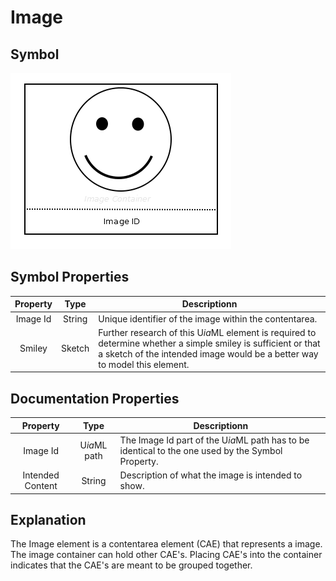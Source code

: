 # Image

## Symbol
![image](cad-image.png)

## Symbol Properties

| Property | Type | Descriptionn|
|:----------:|:------:|-------------|
| Image Id | String | Unique identifier of the image within the contentarea. |
| Smiley | Sketch | Further research of this U*ia*ML element is required to determine whether a simple smiley is sufficient or that a sketch of the intended image would be a better way to model this element. |

## Documentation Properties
| Property | Type | Descriptionn|
|:----------:|:------:|-------------|
| Image Id | U*ia*ML path | The Image Id part of the U*ia*ML path has to be identical to the one used by the Symbol Property. |
| Intended Content | String | Description of what the image is intended to show. |

## Explanation
The Image element is a contentarea element (CAE) that represents a image. The image container can hold other CAE's. Placing CAE's into the container indicates that the CAE's are meant to be grouped together.